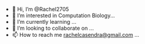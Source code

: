 - 👋 Hi, I’m @Rachel2705
- 👀 I’m interested in Computation Biology...
- 🌱 I’m currently learning ...
- 💞️ I’m looking to collaborate on ...
- 📫 How to reach me rachelcasendra@gmail.com ...

<!---
Rachel2705/Rachel2705 is a ✨ special ✨ repository because its `README.md` (this file) appears on your GitHub profile.
You can click the Preview link to take a look at your changes.
--->
